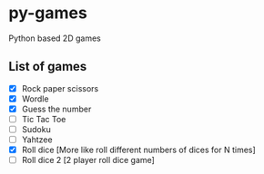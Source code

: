 # py-games
Python based 2D games

## List of games
- [x] Rock paper scissors
- [x] Wordle
- [x] Guess the number
- [ ] Tic Tac Toe
- [ ] Sudoku
- [ ] Yahtzee
- [x] Roll dice [More like roll different numbers of dices for N times]
- [ ] Roll dice 2 [2 player roll dice game]
